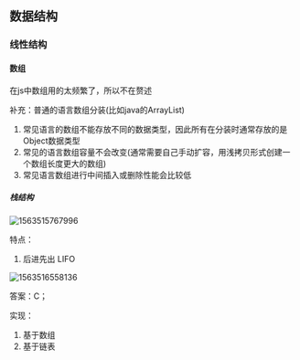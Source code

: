 ## 数据结构



### 线性结构



#### 数组

在js中数组用的太频繁了，所以不在赘述

补充：普通的语言数组分装(比如java的ArrayList)

1. 常见语言的数组不能存放不同的数据类型，因此所有在分装时通常存放的是Object数据类型
2. 常见的语言数组容量不会改变(通常需要自己手动扩容，用浅拷贝形式创建一个数组长度更大的数组)
3. 常见语言数组进行中间插入或删除性能会比较低

##### 栈结构

![1563515767996](C:\Users\ZX50V\AppData\Roaming\Typora\typora-user-images\1563515767996.png)

特点：

1. 后进先出 LIFO

![1563516558136](C:\Users\ZX50V\AppData\Roaming\Typora\typora-user-images\1563516558136.png)

答案：C；



实现：

1. 基于数组
2. 基于链表

~~~javascript

~~~



